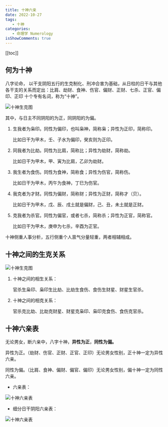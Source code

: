 ```yaml
---
title: 十神六亲
date: 2022-10-27
tags:
   - 十神
categories:
   - 命理学 Numerology
isShowComments: true
---
```


<Boxx/>



<!-- more -->

[[toc]]

## 何为十神

八字论命， 以干支阴阳五行的生克制化、刑冲合害为基础，从日柱的日干与其他各干支的关系而定出：比肩、劫财、食神、伤官、偏财、正财、七杀、正官、偏印、正印 十个专有名词，称为“十神”。

![十神生克图](http://yixuejun.top/wp-content/uploads/2022/04/640-49.jpg)

其中，与日主不同阴阳的为正，同阴阳的为偏。

1. 生我者为枭印。同性为偏印，也叫枭神，简称枭；异性为正印，简称印。

   比如日干为甲木，壬、子水为偏印，癸亥则为正印。

2. 同我者为比劫。同性为比肩，简称比；异性为劫财，简称劫。

   比如日干为甲木，甲、寅为比肩，乙卯为劫财。

3. 我生者为食伤。同性为食神，简称食；异性为伤官，简称伤。

   比如日干为甲木，丙午为食神，丁巳为伤官。

4. 我克者为才财。同性为偏财，简称财；异性为正财，简称才（贝）。

   比如日干为甲木，戊、辰、戌土就是偏财，己、丑，未土就是正财。

5. 克我者为杀官。同性为偏官，或者七杀，简称杀；异性为正官，简称官。

   比如日干为甲木，庚申为七杀，辛酉为正官。

十神侧重人事分析，五行侧重个人禀气分量轻重，两者相辅相成。



## 十神之间的生克关系

![十神生克图](https://chanweitang.com/zb_users/upload/2022/07/202207111657527014109786.jpg)

1. 十神之间的相生关系：

   官杀生枭印、枭印生比劫、比劫生食伤、食伤生财星、财星生官杀。

2. 十神之间的相克关系：

   官杀克比劫、比劫克财星、财星克枭印、枭印克食伤、食伤克官杀。



## 十神六亲表

无论男女，断六亲中，八字十神，**异性为正**，**同性为偏。**

异性为正。（劫财、伤官、正财、正官、正印）无论男女性别，正十神一定为异性六亲。

同性为偏。（比肩、食神、偏财、偏官、偏印）无论男女性别，偏十神一定为同性六亲。

- 六亲表：

![十神六亲表](https://www.zytcd.com/uploads/allimg/20230729/1690614482485_1.png)

- 细分日干阴阳六亲表：

![十神六亲表](https://www.zytcd.com/uploads/allimg/20230729/1690614482485_3.jpg)


<Reward/>
